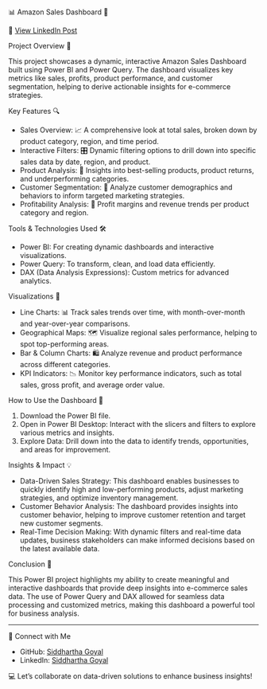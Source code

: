 📊 Amazon Sales Dashboard 🚀

🔗 [View LinkedIn Post](https://www.linkedin.com/posts/goyalsiddhartha1997_dataanalyst-powerbi-powerbidashboard-activity-7233759175527260160-cylS?utm_source=share&utm_medium=member_desktop)

 Project Overview 📝

This project showcases a dynamic, interactive Amazon Sales Dashboard built using Power BI and Power Query. 
The dashboard visualizes key metrics like sales, profits, product performance, and customer segmentation, helping to derive actionable insights for e-commerce strategies.

 Key Features 🔍

- Sales Overview: 📈 A comprehensive look at total sales, broken down by product category, region, and time period.
- Interactive Filters: 🎛️ Dynamic filtering options to drill down into specific sales data by date, region, and product.
- Product Analysis: 🛒 Insights into best-selling products, product returns, and underperforming categories.
- Customer Segmentation: 👥 Analyze customer demographics and behaviors to inform targeted marketing strategies.
- Profitability Analysis: 💸 Profit margins and revenue trends per product category and region.

 Tools & Technologies Used 🛠️

- Power BI: For creating dynamic dashboards and interactive visualizations.
- Power Query: To transform, clean, and load data efficiently.
- DAX (Data Analysis Expressions): Custom metrics for advanced analytics.
  
 Visualizations 🎨

- Line Charts: 📊 Track sales trends over time, with month-over-month and year-over-year comparisons.
- Geographical Maps: 🗺️ Visualize regional sales performance, helping to spot top-performing areas.
- Bar & Column Charts: 🛍️ Analyze revenue and product performance across different categories.
- KPI Indicators: 📉 Monitor key performance indicators, such as total sales, gross profit, and average order value.

 How to Use the Dashboard 🚀

1. Download the Power BI file.
2. Open in Power BI Desktop: Interact with the slicers and filters to explore various metrics and insights.
3. Explore Data: Drill down into the data to identify trends, opportunities, and areas for improvement.

 Insights & Impact 💡

- Data-Driven Sales Strategy: This dashboard enables businesses to quickly identify high and low-performing products, adjust marketing strategies, and optimize inventory management.
- Customer Behavior Analysis: The dashboard provides insights into customer behavior, helping to improve customer retention and target new customer segments.
- Real-Time Decision Making: With dynamic filters and real-time data updates, business stakeholders can make informed decisions based on the latest available data.

 Conclusion 🎯

This Power BI project highlights my ability to create meaningful and interactive dashboards that provide deep insights into e-commerce sales data. 
The use of Power Query and DAX allowed for seamless data processing and customized metrics, making this dashboard a powerful tool for business analysis.

---

💬 Connect with Me  
- GitHub: [Siddhartha Goyal](https://github.com/goyalsiddhartha1997)  
- LinkedIn: [Siddhartha Goyal](https://www.linkedin.com/in/goyalsiddhartha1997/)

💻 Let’s collaborate on data-driven solutions to enhance business insights!
